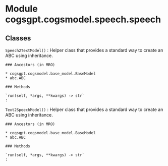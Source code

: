 Module cogsgpt.cogsmodel.speech.speech
======================================

Classes
-------

`Speech2TextModel()`
:   Helper class that provides a standard way to create an ABC using
    inheritance.

    ### Ancestors (in MRO)

    * cogsgpt.cogsmodel.base_model.BaseModel
    * abc.ABC

    ### Methods

    `run(self, *args, **kwargs) ‑> str`
    :

`Text2SpeechModel()`
:   Helper class that provides a standard way to create an ABC using
    inheritance.

    ### Ancestors (in MRO)

    * cogsgpt.cogsmodel.base_model.BaseModel
    * abc.ABC

    ### Methods

    `run(self, *args, **kwargs) ‑> str`
    :